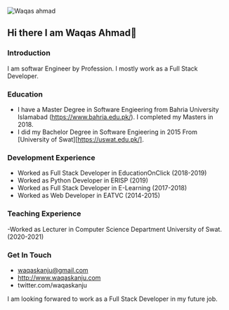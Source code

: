 ![Waqas ahmad](https://user-images.githubusercontent.com/13853450/171985953-1e1779a1-4a7b-4fd4-be64-38046eb3d96e.png)

## Hi there I am Waqas Ahmad👋

### Introduction
I am softwar Engineer by Profession. I mostly work as a Full Stack Developer.

### Education
- I have a Master Degree in Software Engieering from Bahria University Islamabad (https://www.bahria.edu.pk/). I completed my Masters in 2018.
- I did my Bachelor Degree in Software Engieering in 2015 From [University of Swat][https://uswat.edu.pk/].

### Development Experience
- Worked as Full Stack Developer in EducationOnClick (2018-2019)
- Worked as Python Developer in ERISP (2019)
- Worked as Full Stack Developer in E-Learning (2017-2018)
- Worked as Web Developer in EATVC (2014-2015)

### Teaching Experience
-Worked as Lecturer in Computer Science Department University of Swat. (2020-2021)

### Get In Touch
- waqaskanju@gmail.com
- http://www.waqaskanju.com
- twitter.com/waqaskanju

I am looking forwared to work as a Full Stack Developer in my future job.
<!--
**waqaskanju/waqaskanju** is a ✨ _special_ ✨ repository because its `README.md` (this file) appears on your GitHub profile.

Here are some ideas to get you started:

- 🔭 I’m currently working in Microverse
- 🌱 I’m currently learning Javascript
- 👯 I’m looking to collaborate on Web Development Project.
- 💬 Ask me about Web Development Project
- 📫 How to reach me: Email: Waqaskanju@gmail.com   Website: http://www.waqaskanju.com
- ⚡ Fun fact: I like to working in HTML, CSS, JavaScript, Bootstrap, PHP, Python SQL
-->
